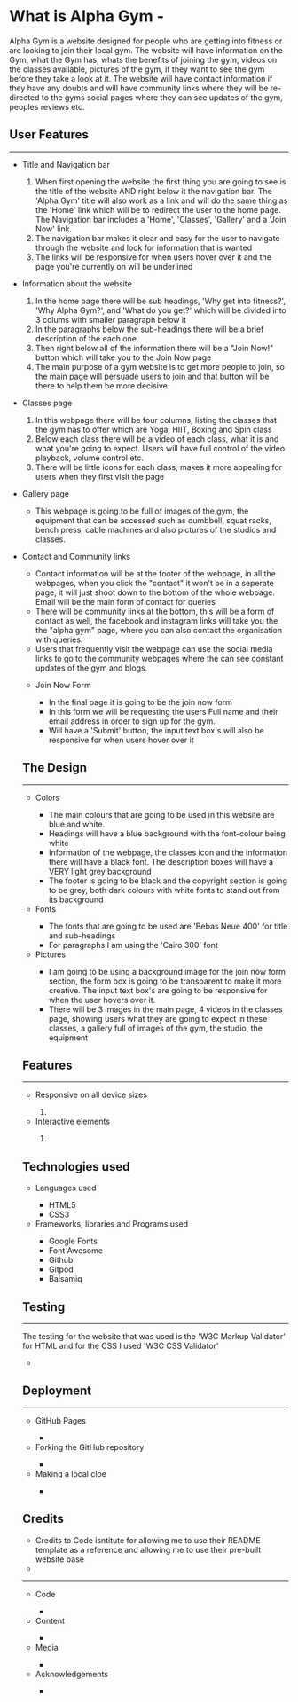 <h1>What is Alpha Gym -</h1>
<p>Alpha Gym is a website designed for people who are getting into fitness or are looking to join their local gym. The website will have information on the Gym, what the Gym has, whats the benefits of joining the gym, videos on the classes available, pictures of the gym, if they want to see the gym before they take a look at it. The website will have contact information if they have any doubts and will have community links where they will be re-directed to the gyms social pages where they can see updates of the gym, peoples reviews etc.</p>

<h2>User Features</h2>
<hr>
<ul>
    <li>Title and Navigation bar</li>
        <ol>
            <li>When first opening the website the first thing you are going to see is the title of the website AND right below it the navigation bar. The 'Alpha Gym' title will also work as a link and will do the same thing as the 'Home' link which will be to redirect the user to the home page. The Navigation bar includes a 'Home', 'Classes', 'Gallery' and a 'Join Now' link.</li>
            <li>The navigation bar makes it clear and easy for the user to navigate through the website and look for information that is wanted</li>
            <li>The links will be responsive for when users hover over it and the page you're currently on will be underlined</li>
        </ol>
</ul>
<!-- Add image of the title and the navigation bar -->
<ul>
    <li>Information about the website</li>
        <ol>
            <li>In the home page there will be sub headings, 'Why get into fitness?', 'Why Alpha Gym?', and 'What do you get?' which will be divided into 3 colums with smaller paragraph below it</li>
            <li>In the paragraphs below the sub-headings there will be a brief description of the each one.</li>
            <li> Then right below all of the information there will be a "Join Now!" button which will take you to the Join Now page</li>
            <li>The main purpose of a gym website is to get more people to join, so the main page will persuade users to join and that button will be there to help them be more decisive.</li>
        </ol>
</ul>
<!-- Add Image of main page-->
<ul>
    <li>Classes page</li>
        <ol>
            <li>In this webpage there will be four columns, listing the classes that the gym has to offer which are Yoga, HIIT, Boxing and Spin class</li>
            <li>Below each class there will be a video of each class, what it is and what you're going to expect. Users will have full control of the video playback, volume control etc.</li>
            <li>There will be little icons for each class, makes it more appealing for users when they first visit the page</li>
        </ol>
</ul>
<!-- Add screenshot of classes page-->
<ul>
    <li>Gallery page</li>
        <ul>
            <li>This webpage is going to be full of images of the gym, the equipment that can be accessed such as dumbbell, squat racks, bench press, cable machines and also pictures of the studios and classes.</li>
        </ul>
</ul>
<!--add screenshot of the gallery page-->
<ul>
    <li>Contact and Community links</li>
        <ul>
            <li>Contact information will be at the footer of the webpage, in all the webpages, when you click the "contact" it won't be in a seperate page, it will just shoot down to the bottom of the whole webpage. Email will be the main form of contact for queries</li>
            <li>There will be community links at the bottom, this will be a form of contact as well, the facebook and instagram links will take you the the "alpha gym" page, where you can also contact the organisation with queries.</li>
            <li>Users that frequently visit the webpage can use the social media links to go to the community webpages where the can see constant updates of the gym and blogs.</li>
        </l>
</ul>
<!--add screenshots of the community links and contact-->
<ul>
    <li>Join Now Form</li>
        <ul>
            <li>In the final page it is going to be the join now form</li>
            <li>In this form we will be requesting the users Full name and their email address in order to sign up for the gym.</li>
            <li>Will have a 'Submit' button, the input text box's will also be responsive for when users hover over it</li>
        </ul>
</ul>
<!--add screenshots of the joining form-->
<h2>The Design</h2>
<hr>
<ul>
    <li>Colors</li>
        <ul>
            <li>The main colours that are going to be used in this website are blue and white.</li>
            <li>Headings will have a blue background with the font-colour being white</li>
            <li>Information of the webpage, the classes icon and the information there will have a black font. The description boxes will have a VERY light grey background</li>
            <li>The footer is going to be black and the copyright section is going to be grey, both dark colours with white fonts to stand out from its background</li>
        </ul>
    <li>Fonts</li>
        <ul>
            <li>The fonts that are going to be used are 'Bebas Neue 400' for title and sub-headings</li>
            <li>For paragraphs I am using the 'Cairo 300' font</li>
        </ul>
    <li>Pictures</li>
        <ul>
            <li>I am going to be using a background image for the join now form section, the form box is going to be transparent to make it more creative. The input text box's are going to be responsive for when the user hovers over it.</li>
            <li>There will be 3 images in the main page, 4 videos in the classes page, showing users what they are going to expect in these classes, a gallery full of images of the gym, the studio, the equipment</li>
        </ul>
</ul>

<h2>Features</h2>
<hr>
<ul>
    <li>Responsive on all device sizes</li>
        <ol>
            <li></li>
        </ol>
    <li>Interactive elements</li>
        <ol>
            <li></li>
        </ol>
</ul>

<h2>Technologies used</h2>
<ul>
    <li>Languages used</li>
        <ul>
            <li>HTML5</li>
            <li>CSS3</li>
        </ul>
    <li>Frameworks, libraries and Programs used</li>
        <ul>
            <li>Google Fonts</li>
            <li>Font Awesome</li>
            <li>Github</li>
            <li>Gitpod</li>
            <li>Balsamiq</li>
        </ul>
</ul>

<h2>Testing</h2>
<hr>
<p>The testing for the website that was used is the 'W3C Markup Validator' for HTML and for the CSS I used 'W3C CSS Validator'</p>
<!-- Input here cropped image of the results -->
<ul>
    <li></li>
</ul>

<h2>Deployment</h2>
<hr>
<ul>
    <li>GitHub Pages</li>
        <ul>
            <li></li>
        </ul>
    <li>Forking the GitHub repository</li>
        <ul>
            <li></li>
        </ul>
    <li>Making a local cloe</li>
        <ul>
            <li></li>
        </ul>
</ul>
<h2>Credits</h2>
<ul>
    <li>Credits to Code isntitute for allowing me to use their README template as a reference and allowing me to use their pre-built website base<li>
</ul>
<hr>
<ul>
    <li>Code</li>
        <ul>
            <li></li>
        </ul>
    <li>Content</li>
        <ul>
            <li></li>
        </ul>
    <li>Media</li>
        <ul>
            <li></li>
        </ul>
    <li>Acknowledgements</li>
        <ul>
            <li></li>
        </ul>
</ul>